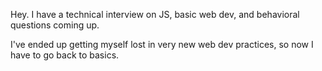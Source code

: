 Hey. I have a technical interview on JS, basic web dev, and behavioral questions coming up.

I've ended up getting myself lost in very new web dev practices, so now I have to go back to basics.